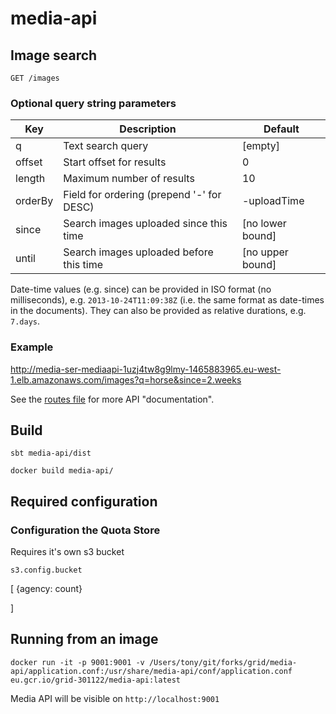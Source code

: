 # media-api

## Image search

    GET /images

### Optional query string parameters

| Key        | Description                               | Default          |
|------------|-------------------------------------------|------------------|
| q          | Text search query                         | [empty]
| offset     | Start offset for results                  | 0
| length     | Maximum number of results                 | 10
| orderBy    | Field for ordering (prepend '-' for DESC) | -uploadTime
| since      | Search images uploaded since this time    | [no lower bound]
| until      | Search images uploaded before this time   | [no upper bound]

Date-time values (e.g. since) can be provided in ISO format (no milliseconds), e.g. `2013-10-24T11:09:38Z` (i.e.
the same format as date-times in the documents). They can also be provided as relative durations, e.g. `7.days`.

### Example

http://media-ser-mediaapi-1uzj4tw8g9lmy-1465883965.eu-west-1.elb.amazonaws.com/images?q=horse&since=2.weeks

See the [routes file](https://github.com/guardian/media-service/blob/master/media-api/conf/routes) for more API
"documentation".


## Build

```
sbt media-api/dist
```

```
docker build media-api/
```

## Required configuration


### Configuration the Quota Store

Requires it's own s3 bucket
```
s3.config.bucket
```

[
  {agency: count}

]

## Running from an image

```
docker run -it -p 9001:9001 -v /Users/tony/git/forks/grid/media-api/application.conf:/usr/share/media-api/conf/application.conf eu.gcr.io/grid-301122/media-api:latest
```

Media API will be visible on ```http://localhost:9001```
